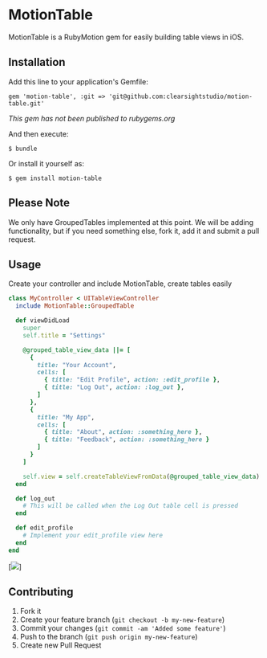 # MotionTable

MotionTable is a RubyMotion gem for easily building table views in iOS.

## Installation

Add this line to your application's Gemfile:

    gem 'motion-table', :git => 'git@github.com:clearsightstudio/motion-table.git'

*This gem has not been published to rubygems.org*

And then execute:

    $ bundle

Or install it yourself as:

    $ gem install motion-table

## Please Note

We only have GroupedTables implemented at this point. We will be adding functionality, but if you need something else, fork it, add it and submit a pull request.

## Usage

Create your controller and include MotionTable, create tables easily

```ruby  
class MyController < UITableViewController
  include MotionTable::GroupedTable

  def viewDidLoad
    super
    self.title = "Settings"

    @grouped_table_view_data ||= [
      {
        title: "Your Account",
        cells: [
          { title: "Edit Profile", action: :edit_profile },
          { title: "Log Out", action: :log_out },
        ]
      },
      {
        title: "My App",
        cells: [
          { title: "About", action: :something_here },
          { title: "Feedback", action: :something_here }
        ]
      }
    ]

    self.view = self.createTableViewFromData(@grouped_table_view_data)
  end

  def log_out
    # This will be called when the Log Out table cell is pressed
  end

  def edit_profile
    # Implement your edit_profile view here
  end
end
```

[<img src="http://i.imgur.com/lCIU6.png">]

## Contributing

1. Fork it
2. Create your feature branch (`git checkout -b my-new-feature`)
3. Commit your changes (`git commit -am 'Added some feature'`)
4. Push to the branch (`git push origin my-new-feature`)
5. Create new Pull Request
